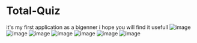 # Total-Quiz
it's my first application as a bigenner
i hope you will find it usefull
![image](https://github.com/Hamzachouchenne/Android-Dev/assets/91777184/72f5808f-a941-499f-8d17-d6c4ec507891)
![image](https://github.com/Hamzachouchenne/Android-Dev/assets/91777184/4fa2b048-8ab5-4b25-8f28-ef6ff0ef251b)
![image](https://github.com/Hamzachouchenne/Android-Dev/assets/91777184/e5b0ae14-a332-40b6-9095-a227e67c2ac0)
![image](https://github.com/Hamzachouchenne/Android-Dev/assets/91777184/2657f688-b285-42ab-8abc-7bf53736c578)
![image](https://github.com/Hamzachouchenne/Android-Dev/assets/91777184/5e1f279c-47ad-4a3f-9bd9-bdd3f0bb25d2)
![image](https://github.com/Hamzachouchenne/Android-Dev/assets/91777184/0e3282f8-1316-4c55-a0a7-5f6e5a2865f7)
![image](https://github.com/Hamzachouchenne/Android-Dev/assets/91777184/b8589102-0c39-4eb3-af4f-8d0ad5afa8cd)





